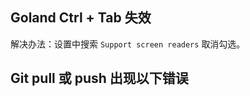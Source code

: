 ## Goland  Ctrl + Tab 失效
解决办法：设置中搜索 `Support screen readers` 取消勾选。

## Git pull 或 push 出现以下错误
```shl
```